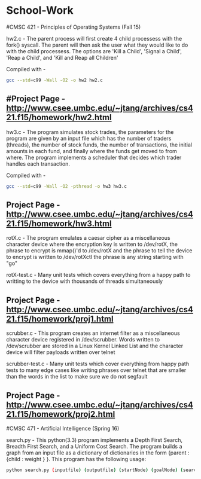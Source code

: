 # School-Work
#CMSC 421 - Principles of Operating Systems (Fall 15)

hw2.c - The parent process will first create 4 child processess with the fork() syscall. The parent will then ask the user what they would like to do with the child processess. The options are 'Kill a Child', 'Signal a Child', 'Reap a Child', and 'Kill and Reap all Children'

Compiled with - 
```bash 
gcc --std=c99 -Wall -O2 -o hw2 hw2.c
```
#Project Page - http://www.csee.umbc.edu/~jtang/archives/cs421.f15/homework/hw2.html
------------------------------------------

hw3.c - The program simulates stock trades, the parameters for the program are given by an input file which has the number of traders (threads), the number of stock funds, the number of transactions, the initial amounts in each fund, and finally where the funds get moved to from where. The program implements a scheduler that decides which trader handles each transaction.

Compiled with - 
```bash
gcc --std=c99 -Wall -O2 -pthread -o hw3 hw3.c
```
Project Page - http://www.csee.umbc.edu/~jtang/archives/cs421.f15/homework/hw3.html
------------------------------------------

rotX.c - The program emulates a caesar cipher as a miscellaneous character device where the encryption key is written to /dev/rotX, the phrase to encrypt is mmap()'d to /dev/rotX and the phrase to tell the device to encrypt is written to /dev/rotXctl the phrase is any string starting with "go"

rotX-test.c - Many unit tests which covers everything from a happy path to writting to the device with thousands of threads simultaneously

Project Page - http://www.csee.umbc.edu/~jtang/archives/cs421.f15/homework/proj1.html
------------------------------------------

scrubber.c - This program creates an internet filter as a miscellaneous character device registered in /dev/scrubber. Words written to /dev/scrubber are stored in a Linux Kernel Linked List and the character device will filter payloads written over telnet

scrubber-test.c - Many unit tests which cover everything from happy path tests to many edge cases like writing phrases over telnet that are smaller than the words in the list to make sure we do not segfault

Project Page - http://www.csee.umbc.edu/~jtang/archives/cs421.f15/homework/proj2.html
------------------------------------------------------------------------------------------------

#CMSC 471 - Artificial Intelligence (Spring 16)

search.py - This python(3.3) program implements a Depth First Search, Breadth First Search, and a Uniform Cost Search. The program builds a graph from an input file as a dictionary of dictionaries in the form {parent : {child : weight } }. This program has the following usage: 
```bash
python search.py (inputfile) (outputfile) (startNode) (goalNode) (searchType (DFS, BFS, UCS))
```
